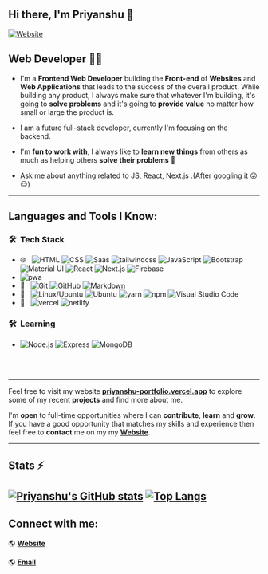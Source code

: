

## Hi there, I'm Priyanshu 👋

[![Website](https://img.shields.io/website?label=priyanshu-portfolio.vercel.app&style=for-the-badge&url=https%3A%2F%2Fcodestackr.com)](https://priyanshu-portfolio.vercel.app/)

## Web Developer 👨‍💻

- I'm a **Frontend Web Developer** building the **Front-end** of **Websites** and **Web Applications** that leads to the success of the overall product. While building any product, I always make sure that whatever I'm building, it's going to **solve problems** and it's going to **provide value** no matter how small or large the product is.

- I am a future full-stack developer, currently I'm focusing on the backend.

- I'm **fun to work with**, I always like to **learn new things** from others as much as helping others **solve their problems** 🚀
- Ask me about anything related to JS, React, Next.js .(After googling it 😜😌)
---

## **Languages and Tools I Know**:


### 🛠 &nbsp;Tech Stack

- 🌐 &nbsp;
  ![HTML](https://img.shields.io/badge/-HTML-333333?style=flat&logo=HTML5)
  ![CSS](https://img.shields.io/badge/-CSS-333333?style=flat&logo=CSS3&logoColor=1572B6)
  ![Saas](https://img.shields.io/badge/-Sass-333333?style=flat&logo=sass&logoColor=1572B6)
  ![tailwindcss](https://img.shields.io/badge/-tailwind_css-333333?style=flat&logo=tailwindcss&logoColor=1572B6)
  ![JavaScript](https://img.shields.io/badge/-JavaScript-333333?style=flat&logo=javascript)
  ![Bootstrap](https://img.shields.io/badge/-Bootstrap-333333?style=flat&logo=bootstrap&logoColor=563D7C)
  ![Material UI](https://img.shields.io/badge/-Material_UI-333333?style=flat&logo=materialdesignicons&logoColor=563D7C)
  ![React](https://img.shields.io/badge/-React-333333?style=flat&logo=react)
  ![Next.js](https://img.shields.io/badge/-Next.js-333333?style=flat&logo=next.js)
  ![Firebase](https://img.shields.io/badge/-Firebase-333333?style=flat&logo=Firebase)
- ![pwa](https://img.shields.io/badge/-Progressive_Web_App-333333?style=flat&logo=pwa)
 - 🔧 &nbsp;
 ![Git](https://img.shields.io/badge/-Git-333333?style=flat&logo=git)
 ![GitHub](https://img.shields.io/badge/-GitHub-333333?style=flat&logo=github)
 ![Markdown](https://img.shields.io/badge/-Markdown-333333?style=flat&logo=markdown)
- 🔧 &nbsp;
  ![Linux/Ubuntu](https://img.shields.io/badge/-Linux-333333?style=flat&logo=linux)
  ![Ubuntu](https://img.shields.io/badge/-Ubuntu-333333?style=flat&logo=Ubuntu)
  ![yarn](https://img.shields.io/badge/-yarn-333333?style=flat&logo=yarn)
  ![npm](https://img.shields.io/badge/-npm-333333?style=flat&logo=npm)
  ![Visual Studio Code](https://img.shields.io/badge/-Visual%20Studio%20Code-333333?style=flat&logo=visual-studio-code&logoColor=007ACC)
- 🔧 &nbsp;
 ![vercel](https://img.shields.io/badge/-vercel-333333?style=flat&logo=vercel)
 ![netlify](https://img.shields.io/badge/-netlify-333333?style=flat&logo=netlify)
### 🛠 &nbsp;Learning
-
  ![Node.js](https://img.shields.io/badge/-Node.js-333333?style=flat&logo=node.js)
  ![Express](https://img.shields.io/badge/-Express-333333?style=flat&logo=Express)
  ![MongoDB](https://img.shields.io/badge/-MongoDB-333333?style=flat&logo=mongodb)

<br />
<br />

---

Feel free to visit my website **[priyanshu-portfolio.vercel.app](https://priyanshu-portfolio.vercel.app/)** to explore some of my recent **projects** and find more about me.

I'm **open** to full-time opportunities where I can **contribute**, **learn** and **grow**. If you have a good opportunity that matches my skills and experience then feel free to **contact** me on my my **[Website](https://priyanshu-portfolio.vercel.app/)**.


---

## **Stats** ⚡

[![Priyanshu's GitHub stats](https://github-readme-stats.vercel.app/api?username=priyanshupatwari)](https://github.com/anuraghazra/github-readme-stats)
[![Top Langs](https://github-readme-stats.vercel.app/api/top-langs/?username=priyanshupatwari&layout=compact)](https://github.com/anuraghazra/github-readme-stats)
---

## Connect with me:
🌎 **[Website](https://priyanshu-portfolio.vercel.app/)**

🌎 **[Email](mailto:patwaripriyanshu2021@gmail.com)**


